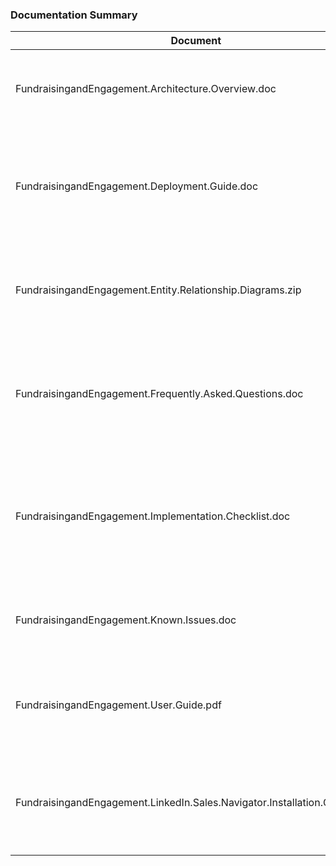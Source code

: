 ### Documentation Summary

| Document | Description |
| - | - |
| FundraisingandEngagement.Architecture.Overview.doc | Provides an overview of Fundraising and Engagement's architecture |
| FundraisingandEngagement.Deployment.Guide.doc | Provides a guide to deploy the Fundraising and Engagement Dynamics and Azure components |
| FundraisingandEngagement.Entity.Relationship.Diagrams.zip | Provides the data entities and their relationships for Fundraising and Engagement |
| FundraisingandEngagement.Frequently.Asked.Questions.doc | Provides answers to frequently asked questions about Fundraising and Engagement |
| FundraisingandEngagement.Implementation.Checklist.doc | Provides list of activities a customer should consider during an implementation of Fundraising and Engagement |
| FundraisingandEngagement.Known.Issues.doc | Provides an overview of known issues in Fundraising and Engagement |
| FundraisingandEngagement.User.Guide.pdf | Provides a full overview of the functional areas of Fundraising and Engagement |
| FundraisingandEngagement.LinkedIn.Sales.Navigator.Installation.Guide.docx | Provides instructions to enable LinkedIn Sales Navigator in Fundraising and Engagement |
